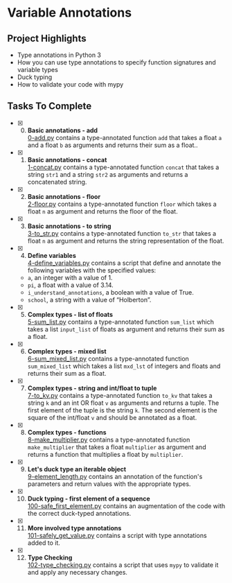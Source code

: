 # Variable Annotations

## Project Highlights
* Type annotations in Python 3
* How you can use type annotations to specify function signatures and variable types
* Duck typing
* How to validate your code with mypy

## Tasks To Complete

+ [x] 0. **Basic annotations - add**<br/>[0-add.py](0-add.py) contains a type-annotated function `add` that takes a float `a` and a float `b` as arguments and returns their sum as a float..

+ [x] 1. **Basic annotations - concat**<br/>[1-concat.py](1-concat.py) contains a type-annotated function `concat` that takes a string `str1` and a string `str2` as arguments and returns a concatenated string.

+ [x] 2. **Basic annotations - floor**<br/>[2-floor.py](2-floor.py) contains a type-annotated function `floor` which takes a float `n` as argument and returns the floor of the float.

+ [x] 3. **Basic annotations - to string**<br/>[3-to_str.py](3-to_str.py) contains a type-annotated function `to_str` that takes a float `n` as argument and returns the string representation of the float.

+ [x] 4. **Define variables**<br/>[4-define_variables.py](4-define_variables.py) contains a script that define and annotate the following variables with the specified values:
  + `a`, an integer with a value of 1.
  + `pi`, a float with a value of 3.14.
  + `i_understand_annotations`, a boolean with a value of True.
  + `school`, a string with a value of “Holberton”.

+ [x] 5. **Complex types - list of floats**<br/>[5-sum_list.py](5-sum_list.py) contains a type-annotated function `sum_list` which takes a list `input_list` of floats as argument and returns their sum as a float.

+ [x] 6. **Complex types - mixed list**<br/>[6-sum_mixed_list.py](6-sum_mixed_list.py) contains a type-annotated function `sum_mixed_list` which takes a list `mxd_lst` of integers and floats and returns their sum as a float.

+ [x] 7. **Complex types - string and int/float to tuple**<br/>[7-to_kv.py](7-to_kv.py) contains a type-annotated function `to_kv` that takes a string `k` and an int OR float `v` as arguments and returns a tuple. The first element of the tuple is the string `k`. The second element is the square of the int/float `v` and should be annotated as a float.

+ [x] 8. **Complex types - functions**<br/>[8-make_multiplier.py](8-make_multiplier.py) contains a type-annotated function `make_multiplier` that takes a float `multiplier` as argument and returns a function that multiplies a float by `multiplier`.

+ [x] 9. **Let's duck type an iterable object**<br/>[9-element_length.py](9-element_length.py) contains an annotation of the function's parameters and return values with the appropriate types.

+ [x] 10. **Duck typing - first element of a sequence**<br/>[100-safe_first_element.py](100-safe_first_element.py) contains an augmentation of the code with the correct duck-typed annotations.

+ [x] 11. **More involved type annotations**<br/>[101-safely_get_value.py](101-safely_get_value.py) contains a script with type annotations added to it.


+ [x] 12. **Type Checking**<br/>[102-type_checking.py](102-type_checking.py) contains a script that uses `mypy` to validate it and apply any necessary changes.
